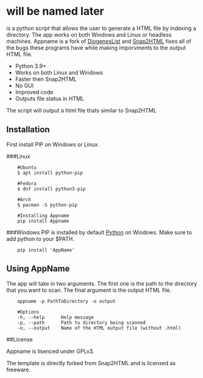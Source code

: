 # <AppName> will be named later
    
<AppName> is a python script that allows the user to generate a HTML file by indexing a directory. The app works on both Windows and Linux or headless machines. Appname is a fork of [DiogenesList](https://github.com/ZapperDJ/DiogenesList) and [Snap2HTML](https://www.rlvision.com/snap2html/) fixes all of the bugs these programs have while making imporvments to the output HTML file.

- Python 3.9+
- Works on both Linux and Windows
- Faster then Snap2HTML
- No GUI
- Improved code
- Outputs file status in HTML

The script will output a html file thats similar to Snap2HTML


## Installation
First install PIP on Windows or Linux. 


###Linux
```
    #Ubuntu
    $ apt install python-pip
    
    #Fedora
    $ dnf install python3-pip
    
    #Arch
    $ pacman -S python-pip
    
    #Installing Appname
    pip install Appname
```

###Windows 
PIP is installed by default [Python](https://www.python.org/downloads/windows/) on Windows. Make sure to add python to your $PATH.
```
    pip install 'AppName'
```

## Using AppName
The app will take in two arguments. The first one is the path to the directory that you want to scan. The final argument is the output HTML file.
```
    appname -p PathToDirectory -o output
    
    #Options
    -h, --help      Help message
    -p, --path      Path to directory being scanned
    -o, --output    Name of the HTML output file (without .html)
```
    
##License

Appname is lisenced under GPLv3.
    
The template is directly forked from Snap2HTML and is licensed as freeware.
